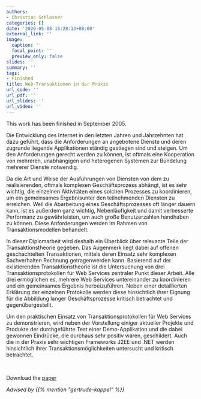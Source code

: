 ```yaml
---
authors:
- Christian Schlosser
categories: []
date: '2020-05-08 15:28:13+00:00'
external_link: ''
image:
  caption: ''
  focal_point: ''
  preview_only: false
slides: ''
summary: ''
tags:
- Finished
title: Web-Transaktionen in der Praxis
url_code: ''
url_pdf: ''
url_slides: ''
url_video: ''
---
```


This work has been finished in September 2005.

Die Entwicklung des Internet in den letzten Jahren und Jahrzehnten hat dazu geführt, dass die Anforderungen an angebotene Dienste und deren zugrunde liegende Applikationen ständig gestiegen sind und steigen. Um den Anforderungen gerecht werden zu können, ist oftmals eine Kooperation von mehreren, unabhängigen und heterogenen Systemen zur Bündelung mehrerer Dienste notwendig.

Da die Art und Weise der Ausführungen von Diensten von dem zu realisierenden, oftmals komplexen Geschäftsprozess abhängt, ist es sehr wichtig, die einzelnen Aktivitäten eines solchen Prozesses zu koordinieren, um ein gemeinsames Ergebnisunter den teilnehmenden Diensten zu erreichen. Weil die Abarbeitung eines Geschäftsprozesses oft länger dauern kann, ist es außerdem ganz wichtig, Nebenläufigkeit und damit verbesserte Performanz zu gewährleisten, um auch große Benutzerzahlen handhaben zu können. Diese Anforderungen werden im Rahmen von Transaktionsmodellen behandelt.

In dieser Diplomarbeit wird deshalb ein Überblick über relevante Teile der Transaktionstheorie gegeben. Das Augenmerk liegt dabei auf offenen geschachtelten Transaktionen, mittels deren Einsatz sehr komplexen Sachverhalten Rechnung getragenwerden kann. Basierend auf der existierenden Transaktionstheorie ist die Untersuchung von drei Transaktionsprotokollen für Web Services zentraler Punkt dieser Arbeit. Alle drei ermöglichen es, mehrere Web Services untereinander zu koordinieren und ein gemeinsames Ergebnis herbeizuführen. Neben einer detaillierten Erklärung der einzelnen Protokolle werden diese hinsichtlich ihrer Eignung für die Abbildung langer Geschäftsprozesse kritisch betrachtet und gegenübergestellt.

Um den praktischen Einsatz von Transaktionsprotokollen für Web Services zu demonstrieren, wird neben der Vorstellung einiger aktueller Projekte und Produkte der durchgeführte Test einer Demo-Applikation und die dabei gewonnen Eindrücke, die durchaus sehr positiv waren, geschildert. Auch die in der Praxis sehr wichtigen Frameworks J2EE und .NET werden hinsichtlich ihrer Transaktionsmöglichkeiten untersucht und kritisch betrachtet.

&nbsp;

 Download the [paper](https://www.big.tuwien.ac.at/app/uploads/2016/10/Schlosser_paper.pdf)

*Advised by {{% mention "gertrude-kappel" %}}*